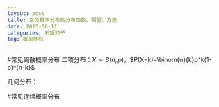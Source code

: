 ```yaml
---
layout: post
title: 常见概率分布的分布函数、期望、方差
date: 2015-06-11
categories: 右旋粒子
tag: 概率随机
---
```


#常见离散概率分布
二项分布：$X\sim B(n,p)$，$P(X=k)=\binom{n}{k}p^k(1-p)^{n-k}$

几何分布：

#常见连续概率分布
